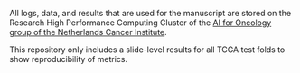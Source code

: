 All logs, data, and results that are used for the manuscript are stored on the Research High Performance Computing Cluster of the [AI for Oncology group of the Netherlands Cancer Institute](https://aiforoncology.nl/). 

This repository only includes a slide-level results for all TCGA test folds to show reproducibility of metrics.